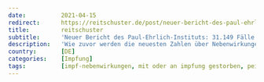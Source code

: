 ```yaml
---
date:          2021-04-15
redirect:      https://reitschuster.de/post/neuer-bericht-des-paul-ehrlich-instituts-31-149-faelle-von-impfnebenwirkungen/
title:         reitschuster
subtitle:      'Neuer Bericht des Paul-Ehrlich-Instituts: 31.149 Fälle von Impfnebenwirkungen'
description:   'Wie zuvor werden die neuesten Zahlen über Nebenwirkungen, schwere Nebenwirkungen und Todesfälle im Zusammenhang mit den Corona-Impfungen in den großen Medien weitgehend ignoriert. Hier ein Überblick über das, was größtenteils verschwiegen wird. GASTBEITRAG'
country:       [DE]
categories:    [Impfung]
tags:          [impf-nebenwirkungen, mit oder an impfung gestorben, pei]
---
```


